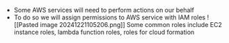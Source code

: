 - Some AWS services will need to perform actions on our behalf 
- To do so we will assign permissions to AWS service with IAM roles
![[Pasted image 20241221105206.png]]
Some common roles include EC2 instance roles, lambda function roles, roles for cloud formation 